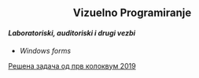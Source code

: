 ## <center> Vizuelno Programiranje </center>
#### _Laboratoriski, auditoriski i drugi vezbi_
* _Windows forms_</br>

[Решена задача од прв колоквум 
2019](../blob/master/course/ko1/Kolokvium2019)

